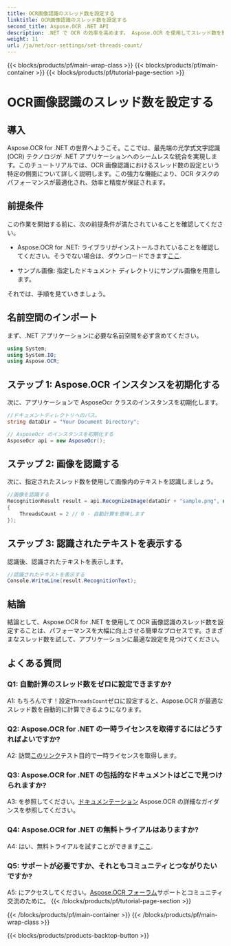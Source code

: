 ```yaml
---
title: OCR画像認識のスレッド数を設定する
linktitle: OCR画像認識のスレッド数を設定する
second_title: Aspose.OCR .NET API
description: .NET で OCR の効率を高めます。 Aspose.OCR を使用してスレッド数を簡単に設定します。精度と速度を向上させます。
weight: 11
url: /ja/net/ocr-settings/set-threads-count/
---
```


{{< blocks/products/pf/main-wrap-class >}}
{{< blocks/products/pf/main-container >}}
{{< blocks/products/pf/tutorial-page-section >}}

# OCR画像認識のスレッド数を設定する

## 導入

Aspose.OCR for .NET の世界へようこそ。ここでは、最先端の光学式文字認識 (OCR) テクノロジが .NET アプリケーションへのシームレスな統合を実現します。このチュートリアルでは、OCR 画像認識におけるスレッド数の設定という特定の側面について詳しく説明します。この強力な機能により、OCR タスクのパフォーマンスが最適化され、効率と精度が保証されます。

## 前提条件

この作業を開始する前に、次の前提条件が満たされていることを確認してください。

-  Aspose.OCR for .NET: ライブラリがインストールされていることを確認してください。そうでない場合は、ダウンロードできます[ここ](https://releases.aspose.com/ocr/net/).

- サンプル画像: 指定したドキュメント ディレクトリにサンプル画像を用意します。

それでは、手順を見ていきましょう。

## 名前空間のインポート

まず、.NET アプリケーションに必要な名前空間を必ず含めてください。

```csharp
using System;
using System.IO;
using Aspose.OCR;
```

## ステップ 1: Aspose.OCR インスタンスを初期化する

次に、アプリケーションで AsposeOcr クラスのインスタンスを初期化します。

```csharp
//ドキュメントディレクトリへのパス。
string dataDir = "Your Document Directory";

// AsposeOcr のインスタンスを初期化する
AsposeOcr api = new AsposeOcr();
```

## ステップ 2: 画像を認識する

次に、指定されたスレッド数を使用して画像内のテキストを認識しましょう。

```csharp
//画像を認識する
RecognitionResult result = api.RecognizeImage(dataDir + "sample.png", new RecognitionSettings
{
    ThreadsCount = 2 // 0 - 自動計算を意味します
});
```

## ステップ 3: 認識されたテキストを表示する

認識後、認識されたテキストを表示します。

```csharp
//認識されたテキストを表示する
Console.WriteLine(result.RecognitionText);
```

## 結論

結論として、Aspose.OCR for .NET を使用して OCR 画像認識のスレッド数を設定することは、パフォーマンスを大幅に向上させる簡単なプロセスです。さまざまなスレッド数を試して、アプリケーションに最適な設定を見つけてください。

## よくある質問

### Q1: 自動計算のスレッド数をゼロに設定できますか?

 A1: もちろんです！設定`ThreadsCount`ゼロに設定すると、Aspose.OCR が最適なスレッド数を自動的に計算できるようになります。

### Q2: Aspose.OCR for .NET の一時ライセンスを取得するにはどうすればよいですか?

 A2: 訪問[このリンク](https://purchase.aspose.com/temporary-license/)テスト目的で一時ライセンスを取得します。

### Q3: Aspose.OCR for .NET の包括的なドキュメントはどこで見つけられますか?

 A3: を参照してください。[ドキュメンテーション](https://reference.aspose.com/ocr/net/) Aspose.OCR の詳細なガイダンスを参照してください。

### Q4: Aspose.OCR for .NET の無料トライアルはありますか?

 A4: はい、無料トライアルを試すことができます[ここ](https://releases.aspose.com/).

### Q5: サポートが必要ですか、それともコミュニティとつながりたいですか?

 A5: にアクセスしてください。[Aspose.OCR フォーラム](https://forum.aspose.com/c/ocr/16)サポートとコミュニティ交流のために。
{{< /blocks/products/pf/tutorial-page-section >}}

{{< /blocks/products/pf/main-container >}}
{{< /blocks/products/pf/main-wrap-class >}}

{{< blocks/products/products-backtop-button >}}
